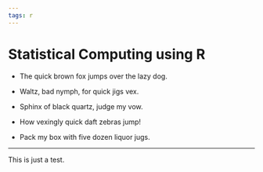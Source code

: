 ```yaml
---
tags: r
---
```


# Statistical Computing using R

- The quick brown fox jumps over the lazy dog.

* Waltz, bad nymph, for quick jigs vex.

- Sphinx of black quartz, judge my vow.

* How vexingly quick daft zebras jump!

- Pack my box with five dozen liquor jugs.

---

This is just a test.
